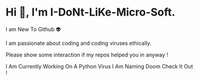 # Hi 👋, I'm I-DoNt-LiKe-Micro-Soft.

I am New To Github 👽

I am passionate about coding and coding viruses ethically.

Please show some interaction if my repos helped you in anyway !
  
I Am Currently Working On A Python Virus I Am Naming Doom Check It Out !
 
